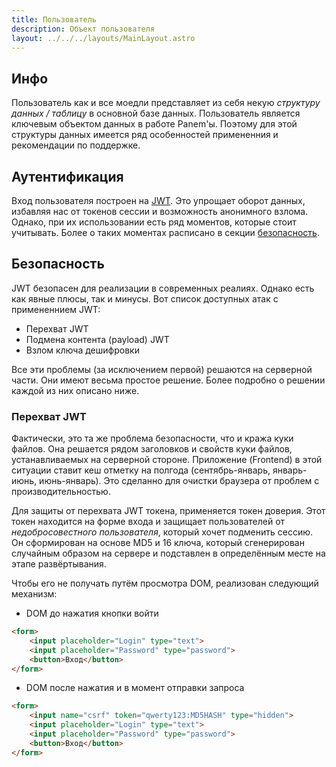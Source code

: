 ```yaml
---
title: Пользователь
description: Объект пользователя
layout: ../../../layouts/MainLayout.astro
---
```


## Инфо

Пользователь как и все  моедли представляет из себя некую *структуру данных / таблицу* в основной базе данных.
Пользователь является ключевым объектом данных в работе Panem'ы. Поэтому для этой структуры данных имеется ряд
особенностей примененния и рекомендации по поддержке.

## Аутентификация

Вход пользователя построен на [JWT](https://jwt.io/). Это упрощает оборот данных, избавляя нас от токенов
сессии и возможность анонимного взлома. Однако, при их использовании есть ряд моментов, которые стоит учитывать.
Более о таких моментах расписано в секции [безопасность](#Безопасность).

## Безопасность

JWT безопасен для реализации в современных реалиях. Однако есть как явные плюсы, так и минусы. Вот список
доступных атак с примененнием JWT:

* Перехват JWT
* Подмена контента (payload) JWT
* Взлом ключа дешифровки

Все эти проблемы (за исключением первой) решаются на серверной части. Они имеют весьма простое решение.
Более подробно о решении каждой из них описано ниже.

### Перехват JWT

Фактически, это та же проблема безопасности, что и кража куки файлов. Она решается рядом заголовков
и свойств куки файлов, устанавливаемых на серверной стороне. Приложение (Frontend) в этой ситуации
ставит кеш отметку на полгода (сентябрь-январь, январь-июнь, июнь-январь). Это сделанно для очистки
браузера
от проблем с производительностью.

Для защиты от перехвата JWT токена, применяется токен доверия. Этот токен находится на форме входа
и защищает пользователей от *недобросовестного пользователя*, который хочет подменить сессию.
Он сформирован на основе MD5 и 16 ключа, который сгенерирован случайным образом на сервере и подставлен
в определённым месте на этапе развёртывания.

Чтобы его не получать путём просмотра DOM, реализован следующий механизм:

* DOM до нажатия кнопки войти

```html
<form>
    <input placeholder="Login" type="text">
    <input placeholder="Password" type="password">
    <button>Вход</button>
</form>
```

* DOM после нажатия и в момент отправки запроса

```html
<form>
    <input name="csrf" token="qwerty123:MD5HASH" type="hidden">
    <input placeholder="Login" type="text">
    <input placeholder="Password" type="password">
    <button>Вход</button>
</form>
```
